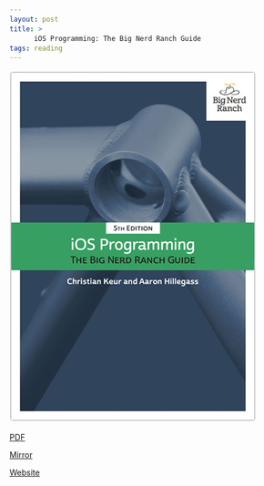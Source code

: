 ```yaml
---
layout: post
title: >
      iOS Programming: The Big Nerd Ranch Guide
tags: reading
---
```


![ios-cover](/assets/ios-cover.jpg)

[PDF](https://www.bignerdranch.com/documents/objective-c-prereading-assignment.pdf)

[Mirror](https://drive.google.com/open?id=0BxwvD5jbCicTUU5MbnJfcnVwczQ)

[Website](https://www.bignerdranch.com/we-write/ios-programming/)

